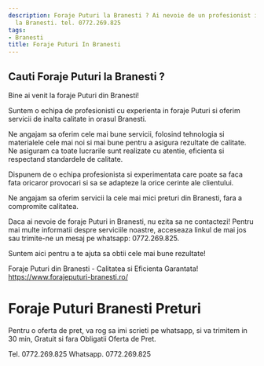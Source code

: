 ```yaml
---
description: Foraje Puturi la Branesti ? Ai nevoie de un profesionist in Foraje Puturi
  la Branesti. tel. 0772.269.825
tags:
- Branesti
title: Foraje Puturi In Branesti
---
```



## Cauti Foraje Puturi la Branesti ?

Bine ai venit la foraje Puturi din Branesti! 

Suntem o echipa de profesionisti cu experienta in foraje Puturi si oferim servicii de inalta calitate in orasul Branesti. 

Ne angajam sa oferim cele mai bune servicii, folosind tehnologia si materialele cele mai noi si mai bune pentru a asigura rezultate de calitate. Ne asiguram ca toate lucrarile sunt realizate cu atentie, eficienta si respectand standardele de calitate. 

Dispunem de o echipa profesionista si experimentata care poate sa faca fata oricaror provocari si sa se adapteze la orice cerinte ale clientului. 

Ne angajam sa oferim servicii la cele mai mici preturi din Branesti, fara a compromite calitatea. 

Daca ai nevoie de foraje Puturi in Branesti, nu ezita sa ne contactezi! Pentru mai multe informatii despre serviciile noastre, acceseaza linkul de mai jos sau trimite-ne un mesaj pe whatsapp: 0772.269.825. 

Suntem aici pentru a te ajuta sa obtii cele mai bune rezultate! 

Foraje Puturi din Branesti - Calitatea si Eficienta Garantata!
https://www.forajeputuri-branesti.ro/

# Foraje Puturi Branesti Preturi
Pentru o oferta de pret, va rog sa imi scrieti pe whatsapp, si va trimitem in 30 min, Gratuit si fara Obligatii Oferta de Pret.

Tel. 0772.269.825
Whatsapp. 0772.269.825